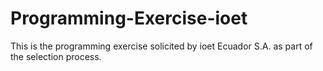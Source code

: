 # Programming-Exercise-ioet
This is the programming exercise solicited by ioet Ecuador S.A. as part of the selection process.
